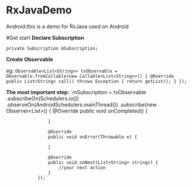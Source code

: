 # RxJavaDemo
Android:this is a demo for RxJava used on Android

#Get start
**Declare Subscription**

`private Subscription mSubscription;`


**Create Observable**

eg:
`Observable<List<String>> tvObservable = Observable.fromCallable(new Callable<List<String>>() {
     @Override
     public List<String> call() throws Exception {
        return getList();
     }
 });`

**The most important step:**
`mSubscription = tvObservable
                .subscribeOn(Schedulers.io())
                .observeOn(AndroidSchedulers.mainThread())
                .subscribe(new Observer<List<String>>() {
                    @Override
                    public void onCompleted() {

                    }

                    @Override
                    public void onError(Throwable e) {

                    }

                    @Override
                    public void onNext(List<String> strings) {
                        //your next action
                    }
                });`
